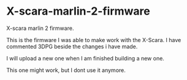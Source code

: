 # X-scara-marlin-2-firmware
X-scara marlin 2 firmware.

This is the firmware I was able to make work with the X-Scara.
I have commented 3DPG beside the changes i have made.

I will upload a new one when I am finished building a new one.

This one might work, but I dont use it anymore.

